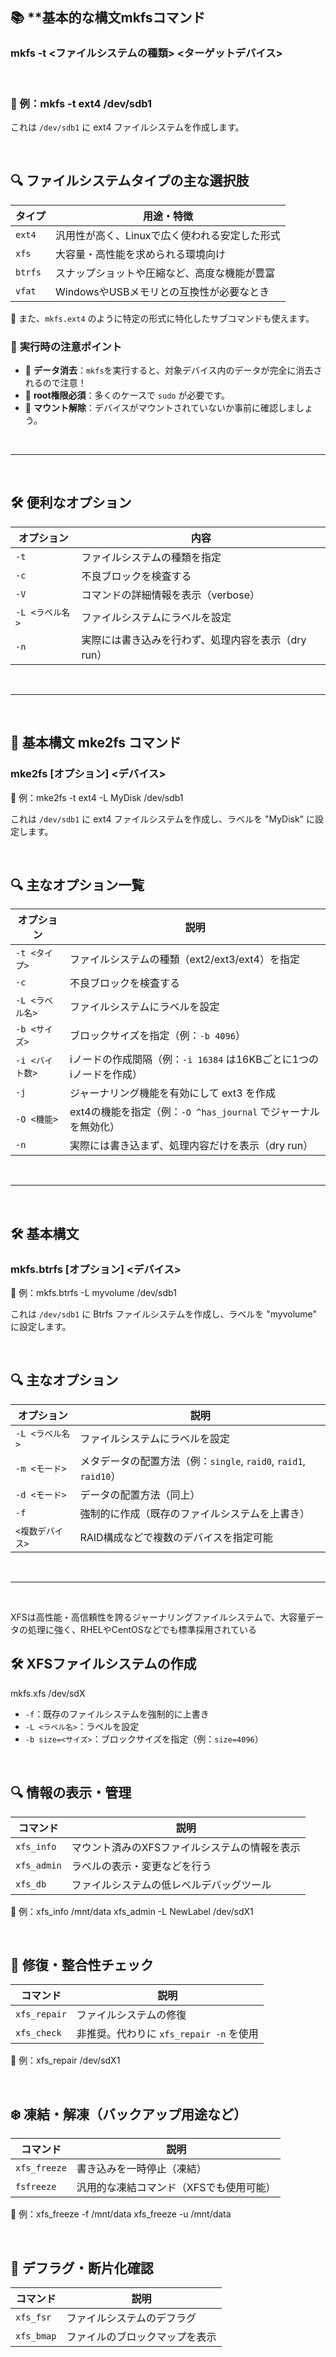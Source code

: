 ## 📚 **基本的な構文mkfsコマンド

### mkfs -t <ファイルシステムの種類> <ターゲットデバイス>

<br>

### 🧾 例：mkfs -t ext4 /dev/sdb1

これは `/dev/sdb1` に ext4 ファイルシステムを作成します。

<br>

## 🔍 **ファイルシステムタイプの主な選択肢**

| タイプ| 用途・特徴 |
|--------------------|------------------|
| `ext4` | 汎用性が高く、Linuxで広く使われる安定した形式 |
| `xfs` | 大容量・高性能を求められる環境向け |
| `btrfs` | スナップショットや圧縮など、高度な機能が豊富 |
| `vfat` | WindowsやUSBメモリとの互換性が必要なとき |

🔧 また、`mkfs.ext4` のように特定の形式に特化したサブコマンドも使えます。

### 🧠 **実行時の注意ポイント**

-   📛 **データ消去**：`mkfs`を実行すると、対象デバイス内のデータが完全に消去されるので注意！
-   🔐 **root権限必須**：多くのケースで `sudo` が必要です。
-   🔄 **マウント解除**：デバイスがマウントされていないか事前に確認しましょう。

<br>

--------------------------------

<br>

## 🛠️ **便利なオプション**

| オプション | 内容 |
|--------------------|-------------------|
| `-t` | ファイルシステムの種類を指定 |
| `-c` | 不良ブロックを検査する |
| `-V` | コマンドの詳細情報を表示（verbose）|
| `-L <ラベル名>` | ファイルシステムにラベルを設定 |
| `-n` | 実際には書き込みを行わず、処理内容を表示（dry run）|

<br>

-----------------------

<br>


## 🧰 **基本構文** mke2fs コマンド

### mke2fs [オプション] <デバイス>

📝 例：mke2fs -t ext4 -L MyDisk /dev/sdb1

これは `/dev/sdb1` に ext4 ファイルシステムを作成し、ラベルを "MyDisk" に設定します。

<br>

## 🔍 **主なオプション一覧**

| オプション | 説明 |
|---------------------|----------------|
| `-t <タイプ>` | ファイルシステムの種類（ext2/ext3/ext4）を指定 |
| `-c` | 不良ブロックを検査する |
| `-L <ラベル名>` | ファイルシステムにラベルを設定 |
| `-b <サイズ>` | ブロックサイズを指定（例：`-b 4096`）|
| `-i <バイト数>` | iノードの作成間隔（例：`-i 16384` は16KBごとに1つのiノードを作成）|
| `-j` | ジャーナリング機能を有効にして ext3 を作成 |
| `-O <機能>` | ext4の機能を指定（例：`-O ^has_journal` でジャーナルを無効化）|
| `-n` | 実際には書き込まず、処理内容だけを表示（dry run）|

<br>

-----------------

<br>


## 🛠️ **基本構文**

### mkfs.btrfs [オプション] <デバイス>

📝 例：mkfs.btrfs -L myvolume /dev/sdb1

これは `/dev/sdb1` に Btrfs ファイルシステムを作成し、ラベルを "myvolume" に設定します。

<br>

## 🔍 **主なオプション**

| オプション | 説明 | 
|--------------------|-------------------|
| `-L <ラベル名>` | ファイルシステムにラベルを設定 |
| `-m <モード>` | メタデータの配置方法（例：`single`, `raid0`, `raid1`, `raid10`）|
| `-d <モード>` | データの配置方法（同上）|
| `-f` | 強制的に作成（既存のファイルシステムを上書き）|
| `<複数デバイス>` | RAID構成などで複数のデバイスを指定可能 |

<br>

-----------------------

<br>

XFSは高性能・高信頼性を誇るジャーナリングファイルシステムで、大容量データの処理に強く、RHELやCentOSなどでも標準採用されている

## 🛠️ **XFSファイルシステムの作成**

mkfs.xfs /dev/sdX

-   `-f`：既存のファイルシステムを強制的に上書き
-   `-L <ラベル名>`：ラベルを設定
-   `-b size=<サイズ>`：ブロックサイズを指定（例：`size=4096`）

<br>

## 🔍 **情報の表示・管理**

| コマンド | 説明 |
|------------------|----------------|
| `xfs_info` | マウント済みのXFSファイルシステムの情報を表示 |
| `xfs_admin` | ラベルの表示・変更などを行う |
| `xfs_db` | ファイルシステムの低レベルデバッグツール |

📝 例：xfs_info /mnt/data xfs_admin -L NewLabel /dev/sdX1

<br>

## 🧹 **修復・整合性チェック**

| コマンド | 説明 |
|-----------------------|------------------|
| `xfs_repair` | ファイルシステムの修復 |
| `xfs_check` | 非推奨。代わりに `xfs_repair -n` を使用 |

📝 例：xfs_repair /dev/sdX1

<br>

## ❄️ **凍結・解凍（バックアップ用途など）**

| コマンド | 説明 |
|------------------|----------------|
| `xfs_freeze` | 書き込みを一時停止（凍結）|
| `fsfreeze` | 汎用的な凍結コマンド（XFSでも使用可能）|

📝 例：xfs_freeze -f /mnt/data xfs_freeze -u /mnt/data

<br>

## 🧽 **デフラグ・断片化確認**

| コマンド | 説明 |
|---------------|-------------|
| `xfs_fsr` | ファイルシステムのデフラグ |
| `xfs_bmap` | ファイルのブロックマップを表示 |

<br>


